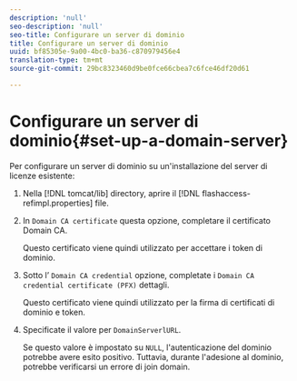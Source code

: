 ```yaml
---
description: 'null'
seo-description: 'null'
seo-title: Configurare un server di dominio
title: Configurare un server di dominio
uuid: bf85305e-9a00-4bc0-ba36-c870979456e4
translation-type: tm+mt
source-git-commit: 29bc8323460d9be0fce66cbea7c6fce46df20d61

---
```



# Configurare un server di dominio{#set-up-a-domain-server}

Per configurare un server di dominio su un&#39;installazione del server di licenze esistente:

1. Nella [!DNL tomcat/lib] directory, aprire il [!DNL flashaccess-refimpl.properties] file.
1. In `Domain CA certificate` questa opzione, completare il certificato Domain CA.

   Questo certificato viene quindi utilizzato per accettare i token di dominio.
1. Sotto l’ `Domain CA credential` opzione, completate i `Domain CA credential certificate (PFX)` dettagli.

   Questo certificato viene quindi utilizzato per la firma di certificati di dominio e token.
1. Specificate il valore per `DomainServerlURL`.

   Se questo valore è impostato su `NULL`, l&#39;autenticazione del dominio potrebbe avere esito positivo. Tuttavia, durante l&#39;adesione al dominio, potrebbe verificarsi un errore di join domain.
